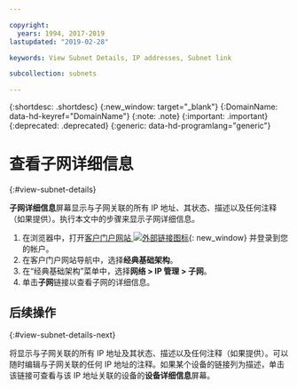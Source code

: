 ```yaml
---

copyright:
  years: 1994, 2017-2019
lastupdated: "2019-02-28"

keywords: View Subnet Details, IP addresses, Subnet link

subcollection: subnets

---
```


{:shortdesc: .shortdesc}
{:new_window: target="_blank"}
{:DomainName: data-hd-keyref="DomainName"}
{:note: .note}
{:important: .important}
{:deprecated: .deprecated}
{:generic: data-hd-programlang="generic"}

# 查看子网详细信息
{:#view-subnet-details}

**子网详细信息**屏幕显示与子网关联的所有 IP 地址、其状态、描述以及任何注释（如果提供）。执行本文中的步骤来显示子网详细信息。

1. 在浏览器中，打开[客户门户网站 ![外部链接图标](../../icons/launch-glyph.svg "外部链接图标")](https://{DomainName}/){: new_window} 并登录到您的帐户。
1. 在客户门户网站导航中，选择**经典基础架构**。
1. 在“经典基础架构”菜单中，选择**网络 > IP 管理 > 子网**。
1. 单击**子网**链接以查看子网的详细信息。

## 后续操作
{:#view-subnet-details-next}

将显示与子网关联的所有 IP 地址及其状态、描述以及任何注释（如果提供）。可以随时编辑与子网关联的任何 IP 地址的注释。如果某个设备的链接列为描述，单击该链接可查看与该 IP 地址关联的设备的**设备详细信息**屏幕。
